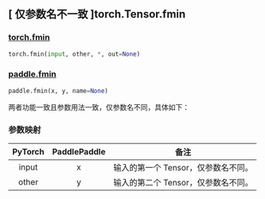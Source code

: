 ## [ 仅参数名不一致 ]torch.Tensor.fmin

### [torch.fmin](https://pytorch.org/docs/stable/generated/torch.fmin.html?highlight=fmin#torch.fmin)

```python
torch.fmin(input, other, *, out=None)
```

### [paddle.fmin](https://www.paddlepaddle.org.cn/documentation/docs/zh/develop/api/paddle/fmin_cn.html#fmin)

```python
paddle.fmin(x, y, name=None)
```

两者功能一致且参数用法一致，仅参数名不同，具体如下：

### 参数映射

| PyTorch                  | PaddlePaddle         | 备注                                |
| ------------------------ | -------------------- | ----------------------------------- |
| <center> input </center> | <center> x </center> | 输入的第一个 Tensor，仅参数名不同。 |
| <center> other </center> | <center> y </center> | 输入的第二个 Tensor，仅参数名不同。 |
